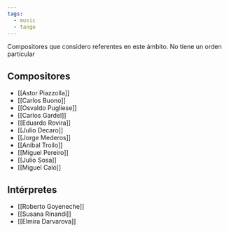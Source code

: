 ```yaml
---
tags:
  - music
  - tango
---
```


Compositores que considero referentes en este ámbito. No tiene un orden particular
## Compositores
- [[Astor Piazzolla]]
- [[Carlos Buono]]
- [[Osvaldo Pugliese]]
- [[Carlos Gardel]]
- [[Eduardo Rovira]]
- [[Julio Decaro]]
- [[Jorge Mederos]]
- [[Anibal Troilo]]
- [[Miguel Pereiro]]
- [[Julio Sosa]]
- [[Miguel Caló]]
## Intérpretes
- [[Roberto Goyeneche]]
- [[Susana Rinandi]]
- [[Elmira Darvarova]]